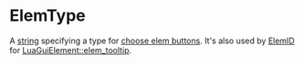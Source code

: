 # ElemType

A [string](runtime:string) specifying a type for [choose elem buttons](runtime:LuaGuiElement::elem_type). It's also used by [ElemID](runtime:ElemID) for [LuaGuiElement::elem_tooltip](runtime:LuaGuiElement::elem_tooltip).

